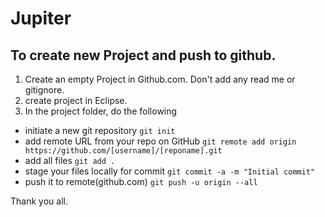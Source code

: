 # Jupiter
## To create new Project and push to github.

1. Create an empty Project in Github.com. Don't add any read me or gitignore.
2. create project in Eclipse.
3. In the project folder, do the following
 * initiate a new git repository `git init`
 * add remote URL from your repo on GitHub `git remote add origin https://github.com/[username]/[reponame].git`
 * add all files `git add .`
 * stage your files locally for commit `git commit -a -m "Initial commit"`
 * push it to remote(github.com) `git push -u origin --all`

Thank you all.

